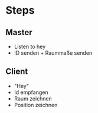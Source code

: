 # Steps

## Master
* Listen to hey
* ID senden + Raummaße senden

## Client
* "Hey"
* Id empfangen
* Raum zeichnen
* Position zeichnen
